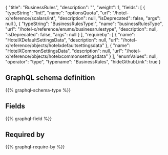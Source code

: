 {
  "title": "BusinessRules",
  "description": "",
  "weight": 1,
  "fields": [
    {
      "typeString": "Int!",
      "name": "optionsQuota",
      "url": "/hotel-x/reference/scalars/int",
      "description": null,
      "isDeprecated": false,
      "args": null
    },
    {
      "typeString": "BusinessRulesType!",
      "name": "businessRulesType",
      "url": "/hotel-x/reference/enums/businessrulestype",
      "description": null,
      "isDeprecated": false,
      "args": null
    }
  ],
  "requireby": [
    {
      "name": "HotelXDefaultSettingsData",
      "description": null,
      "url": "/hotel-x/reference/objects/hotelxdefaultsettingsdata"
    },
    {
      "name": "HotelXCommonSettingsData",
      "description": null,
      "url": "/hotel-x/reference/objects/hotelxcommonsettingsdata"
    }
  ],
  "enumValues": null,
  "operator": "type",
  "typename": "BusinessRules",
  "hideGithubLink": true
}
## GraphQL schema definition

{{% graphql-schema-type %}}

## Fields

{{% graphql-field %}}

## Required by

{{% graphql-require-by %}}
